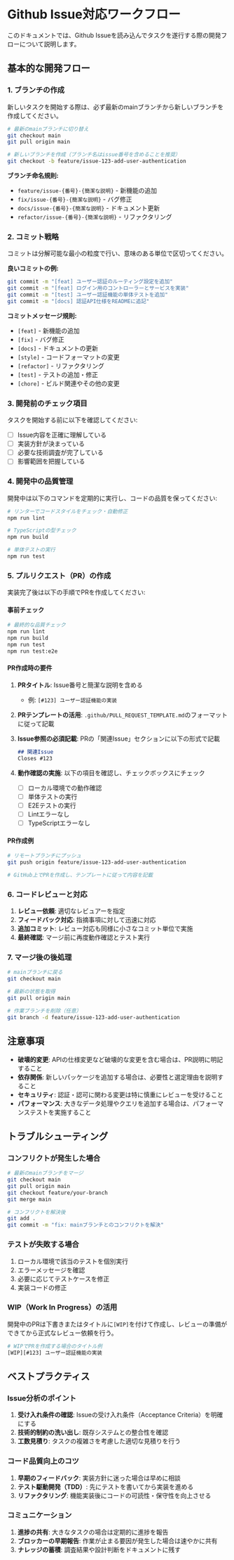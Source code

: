 # Github Issue対応ワークフロー

このドキュメントでは、Github Issueを読み込んでタスクを遂行する際の開発フローについて説明します。

## 基本的な開発フロー

### 1. ブランチの作成

新しいタスクを開始する際は、必ず最新のmainブランチから新しいブランチを作成してください。

```bash
# 最新のmainブランチに切り替え
git checkout main
git pull origin main

# 新しいブランチを作成（ブランチ名はissue番号を含めることを推奨）
git checkout -b feature/issue-123-add-user-authentication
```

**ブランチ命名規則:**
- `feature/issue-{番号}-{簡潔な説明}` - 新機能の追加
- `fix/issue-{番号}-{簡潔な説明}` - バグ修正
- `docs/issue-{番号}-{簡潔な説明}` - ドキュメント更新
- `refactor/issue-{番号}-{簡潔な説明}` - リファクタリング

### 2. コミット戦略

コミットは分解可能な最小の粒度で行い、意味のある単位で区切ってください。

**良いコミットの例:**
```bash
git commit -m "[feat] ユーザー認証のルーティング設定を追加"
git commit -m "[feat] ログイン用のコントローラーとサービスを実装"
git commit -m "[test] ユーザー認証機能の単体テストを追加"
git commit -m "[docs] 認証API仕様をREADMEに追記"
```

**コミットメッセージ規則:**
- `[feat]` - 新機能の追加
- `[fix]` - バグ修正
- `[docs]` - ドキュメントの更新
- `[style]` - コードフォーマットの変更
- `[refactor]` - リファクタリング
- `[test]` - テストの追加・修正
- `[chore]` - ビルド関連やその他の変更

### 3. 開発前のチェック項目

タスクを開始する前に以下を確認してください:

- [ ] Issue内容を正確に理解している
- [ ] 実装方針が決まっている
- [ ] 必要な技術調査が完了している
- [ ] 影響範囲を把握している

### 4. 開発中の品質管理

開発中は以下のコマンドを定期的に実行し、コードの品質を保ってください:

```bash
# リンターでコードスタイルをチェック・自動修正
npm run lint

# TypeScriptの型チェック
npm run build

# 単体テストの実行
npm run test
```

### 5. プルリクエスト（PR）の作成

実装完了後は以下の手順でPRを作成してください:

#### 事前チェック
```bash
# 最終的な品質チェック
npm run lint
npm run build
npm run test
npm run test:e2e
```

#### PR作成時の要件

1. **PRタイトル**: Issue番号と簡潔な説明を含める
   - 例: `[#123] ユーザー認証機能の実装`

2. **PRテンプレートの活用**: `.github/PULL_REQUEST_TEMPLATE.md`のフォーマットに従って記載

3. **Issue参照の必須記載**: PRの「関連Issue」セクションに以下の形式で記載
   ```markdown
   ## 関連Issue
   Closes #123
   ```

4. **動作確認の実施**: 以下の項目を確認し、チェックボックスにチェック
   - [ ] ローカル環境での動作確認
   - [ ] 単体テストの実行
   - [ ] E2Eテストの実行
   - [ ] Lintエラーなし
   - [ ] TypeScriptエラーなし

#### PR作成例
```bash
# リモートブランチにプッシュ
git push origin feature/issue-123-add-user-authentication

# GitHub上でPRを作成し、テンプレートに従って内容を記載
```

### 6. コードレビューと対応

1. **レビュー依頼**: 適切なレビュアーを指定
2. **フィードバック対応**: 指摘事項に対して迅速に対応
3. **追加コミット**: レビュー対応も同様に小さなコミット単位で実施
4. **最終確認**: マージ前に再度動作確認とテスト実行

### 7. マージ後の後処理

```bash
# mainブランチに戻る
git checkout main

# 最新の状態を取得
git pull origin main

# 作業ブランチを削除（任意）
git branch -d feature/issue-123-add-user-authentication
```

## 注意事項

- **破壊的変更**: APIの仕様変更など破壊的な変更を含む場合は、PR説明に明記すること
- **依存関係**: 新しいパッケージを追加する場合は、必要性と選定理由を説明すること
- **セキュリティ**: 認証・認可に関わる変更は特に慎重にレビューを受けること
- **パフォーマンス**: 大きなデータ処理やクエリを追加する場合は、パフォーマンステストを実施すること

## トラブルシューティング

### コンフリクトが発生した場合
```bash
# 最新のmainブランチをマージ
git checkout main
git pull origin main
git checkout feature/your-branch
git merge main

# コンフリクトを解決後
git add .
git commit -m "fix: mainブランチとのコンフリクトを解決"
```

### テストが失敗する場合
1. ローカル環境で該当のテストを個別実行
2. エラーメッセージを確認
3. 必要に応じてテストケースを修正
4. 実装コードの修正

### WIP（Work In Progress）の活用
開発中のPRは下書きまたはタイトルに`[WIP]`を付けて作成し、レビューの準備ができてから正式なレビュー依頼を行う。

```bash
# WIPでPRを作成する場合のタイトル例
[WIP][#123] ユーザー認証機能の実装
```

## ベストプラクティス

### Issue分析のポイント
1. **受け入れ条件の確認**: Issueの受け入れ条件（Acceptance Criteria）を明確にする
2. **技術的制約の洗い出し**: 既存システムとの整合性を確認
3. **工数見積り**: タスクの複雑さを考慮した適切な見積りを行う

### コード品質向上のコツ
1. **早期のフィードバック**: 実装方針に迷った場合は早めに相談
2. **テスト駆動開発（TDD）**: 先にテストを書いてから実装を進める
3. **リファクタリング**: 機能実装後にコードの可読性・保守性を向上させる

### コミュニケーション
1. **進捗の共有**: 大きなタスクの場合は定期的に進捗を報告
2. **ブロッカーの早期報告**: 作業が止まる要因が発生した場合は速やかに共有
3. **ナレッジの蓄積**: 調査結果や設計判断をドキュメントに残す